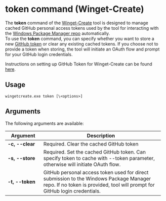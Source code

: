 # token command (Winget-Create)

The **token** command of the [Winget-Create](../README.md) tool is designed to manage cached GitHub personal access tokens used by the tool for interacting with the [Windows Package Manager repo](https://docs.microsoft.com/windows/package-manager/) automatically.  
To use the **token** command, you can specify whether you want to store a new [GitHub token](https://docs.github.com/en/github/authenticating-to-github/creating-a-personal-access-token) or clear any existing cached tokens. If you choose not to provide a token when storing, the tool will initiate an OAuth flow and prompt for your GitHub login credentials.

Instructions on setting up GitHub Token for Winget-Create can be found [here](../README.md#github-personal-access-token-classic-permissions).

## Usage

`wingetcreate.exe token [\<options>]`

## Arguments

The following arguments are available:

| <div style="width:100px">Argument</div>| Description |
|----------------  |-------------|
| **-c, --clear**  | Required. Clear the cached GitHub token
| **-s, --store**  | Required. Set the cached GitHub token. Can specify token to cache with --token parameter, otherwise will initiate OAuth flow.
| **-t, --token**   | GitHub personal access token used for direct submission to the Windows Package Manager repo. If no token is provided, tool will prompt for GitHub login credentials.